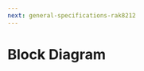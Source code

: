 ```yaml
---
next: general-specifications-rak8212
---
```


# Block Diagram

<rk-img
  src="/assets/images/datasheet/rak8212/block-diagram.jpg"
  width="100%"
  figure-number="1"
  caption="System Block Diagram"
/>


